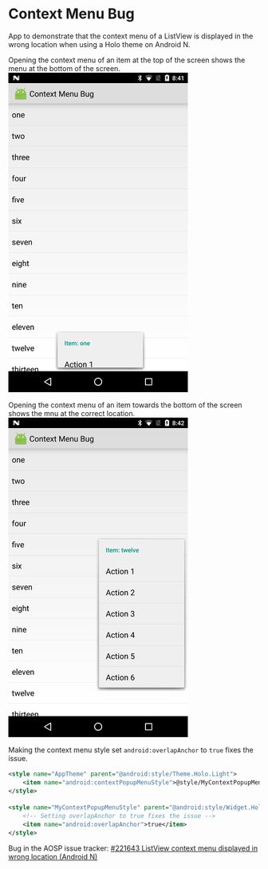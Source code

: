 # Context Menu Bug

App to demonstrate that the context menu of a ListView is displayed in the wrong location when using a Holo theme on Android N.

Opening the context menu of an item at the top of the screen shows the menu at the bottom of the screen. 
![Item one displayed in wrong location](screenshot_item_one.png)

Opening the context menu of an item towards the bottom of the screen shows the mnu at the correct location.
![Item twelve displayed in correct location](screenshot_item_twelve.png)


Making the context menu style set `android:overlapAnchor` to `true` fixes the issue. 

```xml
<style name="AppTheme" parent="@android:style/Theme.Holo.Light">
    <item name="android:contextPopupMenuStyle">@style/MyContextPopupMenuStyle</item>
</style>

<style name="MyContextPopupMenuStyle" parent="@android:style/Widget.Holo.Light.PopupMenu">
    <!-- Setting overlapAnchor to true fixes the issue -->
    <item name="android:overlapAnchor">true</item>
</style>
```

Bug in the AOSP issue tracker: [#221643 ListView context menu displayed in wrong location (Android N)](https://code.google.com/p/android/issues/detail?id=221643)
